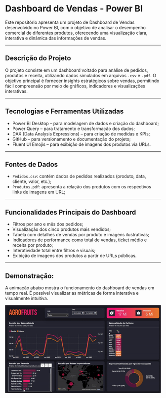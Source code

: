 # Dashboard de Vendas - Power BI

Este repositório apresenta um projeto de Dashboard de Vendas desenvolvido no Power BI, com o objetivo de analisar o desempenho comercial de diferentes produtos, oferecendo uma visualização clara, interativa e dinâmica das informações de vendas.

---

## Descrição do Projeto

O projeto consiste em um dashboard voltado para análise de pedidos, produtos e receita, utilizando dados simulados em arquivos `.csv` e `.pdf`. O objetivo principal é fornecer insights estratégicos sobre vendas, permitindo fácil compreensão por meio de gráficos, indicadores e visualizações interativas.

---

## Tecnologias e Ferramentas Utilizadas

- Power BI Desktop – para modelagem de dados e criação do dashboard;
- Power Query – para tratamento e transformação dos dados;
- DAX (Data Analysis Expressions) – para criação de medidas e KPIs;
- GitHub – para versionamento e documentação do projeto;
- Fluent UI Emojis – para exibição de imagens dos produtos via URLs.

---

## Fontes de Dados

- `Pedidos.csv`: contém dados de pedidos realizados (produto, data, cliente, valor, etc.);
- `Produtos.pdf`: apresenta a relação dos produtos com os respectivos links de imagens em URL;


---

## Funcionalidades Principais do Dashboard

- Filtros por ano e mês dos pedidos;
- Visualização dos cinco produtos mais vendidos;
- Tabela com detalhes de vendas por produto e imagens ilustrativas;
- Indicadores de performance como total de vendas, ticket médio e receita por produto;
- Interatividade total entre filtros e visuais;
- Exibição de imagens dos produtos a partir de URLs públicas.

---
## Demonstração:

A animação abaixo mostra o funcionamento do dashboard de vendas em tempo real. É possível visualizar as métricas de forma interativa e visualmente intuitiva.

![Demonstração do dashboard](assets/Dashboard%20Vendas.gif)

